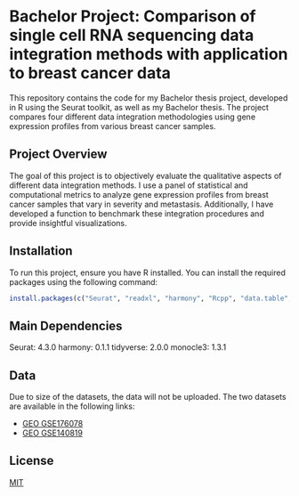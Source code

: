 # Bachelor Project: Comparison of single cell RNA sequencing data integration methods with application to breast cancer data

This repository contains the code for my Bachelor thesis project, developed in R using the Seurat toolkit, as well as my Bachelor thesis. The project compares four different data integration methodologies using gene expression profiles from various breast cancer samples. 

## Project Overview

The goal of this project is to objectively evaluate the qualitative aspects of different data integration methods. I use a panel of statistical and computational metrics to analyze gene expression profiles from breast cancer samples that vary in severity and metastasis. Additionally, I have developed a function to benchmark these integration procedures and provide insightful visualizations.

## Installation

To run this project, ensure you have R installed. You can install the required packages using the following command:

```R
install.packages(c("Seurat", "readxl", "harmony", "Rcpp", "data.table", "rhdf5", "MetBrewer", "RColorBrewer", "patchwork", "lubridate", "forcats", "stringr", "dplyr", "purrr", "readr", "tibble", "tidyverse", "tidyr", "TSCAN", "destiny", "slingshot", "TrajectoryUtils", "princurve", "cluster", "pls", "monocle3", "SingleCellExperiment", "SummarizedExperiment", "GenomicRanges", "GenomeInfoDb", "IRanges", "S4Vectors", "MatrixGenerics", "matrixStats", "Biobase", "BiocGenerics", "lisi", "factoextra", "magrittr", "aricode", "kBET", "SeuratDisk", "ggplot2", "SeuratWrappers", "SeuratData", "SeuratObject"))
```

## Main Dependencies

Seurat: 4.3.0
harmony: 0.1.1
tidyverse: 2.0.0
monocle3: 1.3.1

## Data

Due to size of the datasets, the data will not be uploaded. The two datasets are available in the following links:

- [GEO GSE176078](https://www.ncbi.nlm.nih.gov/geo/query/acc.cgi?acc=GSE176078)
- [GEO GSE140819](https://www.ncbi.nlm.nih.gov/geo/query/acc.cgi?acc=GSE140819)


## License

[MIT](https://choosealicense.com/licenses/mit/)
